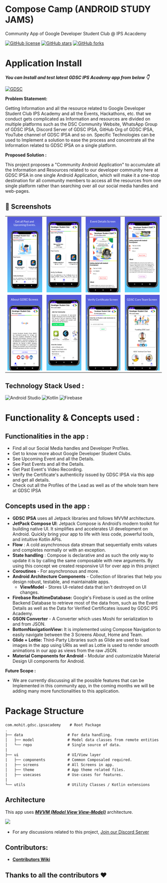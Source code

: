 # Compose Camp (ANDROID STUDY JAMS)

Community App of Google Developer Student Club @ IPS Acacdemy

[![GitHub license](https://img.shields.io/badge/License-Apache%202.0-blue.svg)](LICENSE)
[![GitHub stars](https://img.shields.io/github/stars/MohitGupta121/gdsc-android-ipsa?style=social)](https://github.com/MohitGupta121/gdsc-android-ipsa/stargazers)
[![GitHub forks](https://img.shields.io/github/forks/MohitGupta121/gdsc-android-ipsa?style=social)](https://github.com/MohitGupta121/gdsc-android-ipsa/network/members)

# Application Install

***You can Install and test latest GDSC IPS Academy app from below 👇***

[![GDSC](https://img.shields.io/badge/GDSCIPSA✅-APK-red.svg?style=for-the-badge&logo=android)](https://github.com/MohitGupta121/gdsc-android-ipsa/releases/download/V1/GDSCIPSAV1.apk)

<b> Problem Statement: </b>

Getting Information and all the resource related to Google Developer Student Club IPS Academy and all the Events, Hackathons, etc. that we conduct gets complicated as Information and resources are divided on multiple platforms such as the DSC Community Website, WhatsApp Group of GDSC IPSA, Discord Server of GDSC IPSA, GitHub Org of GDSC IPSA, YouTube channel of GDSC IPSA and so on. Specific Technologies can be used to Implement a solution to ease the process and concentrate all the Information related to GDSC IPSA on a single platform.

<b> Proposed Solution : </b>

This project proposes a "Community Android Application" to accumulate all the Information and Resources related to our developer community here at GDSC IPSA in one single Android Application, which will make it a one-stop destination for all community members to access all the resources from one single platform rather than searching over all our social media handles and web-pages.


## 📸 Screenshots

|||||
|:----------------------------------------:|:-----------------------------------------:|:-----------------------------------------: |:-----------------------------------------: |
| ![](../media/screen_1.png) | ![](../media/screen_8.png) | ![](../media/screen_2.png) | ![](../media/screen_7.png) |
| ![](../media/screen_4.png) | ![](../media/screen_5.png) | ![](../media/screen_6.png) | ![](../media/screen_3.png) |


## Technology Stack Used :
![Android Studio](https://img.shields.io/badge/Android%20Studio-3DDC84.svg?style=for-the-badge&logo=android-studio&logoColor=white)
![Kotlin](https://img.shields.io/badge/kotlin-%230095D5.svg?style=for-the-badge&logo=kotlin&logoColor=white)
![Firebase](https://img.shields.io/badge/firebase-%23039BE5.svg?style=for-the-badge&logo=firebase)
    	  	
# <b> Functionality & Concepts used : </b>


## Functionalities in the app :

- Find all our Social Media handles and Developer Profiles.
- Get to know more about Google Developer Student Clubs.
- See Upcoming Event and all the Details.
- See Past Events and all the Details.
- Get Past Event's Video Recording.
- Verify the Certificate's authenticity issued by GDSC IPSA via this app and get all details.
- Check out all the Profiles of the Lead as well as of the whole team here at GDSC IPSA

## Concepts used in the app :

- **GDSC IPSA** uses all Jetpack libraries and follows MVVM architecture.
- **JetPack Compose UI**: Jetpack Compose is Android’s modern toolkit for building native UI. It simplifies and accelerates UI development on Android. Quickly bring your app to life with less code, powerful tools, and intuitive Kotlin APIs.
- **Flow** : A cold asynchronous data stream that sequentially emits values and completes normally or with an exception.
- **State handling** : Compose is declarative and as such the only way to update it is by calling the same composable with new arguments. By using this concept we created responsive UI for over app in this project
- **Coroutines** - For asynchronous and more.
- **Android Architecture Components** - Collection of libraries that help you design robust, testable, and maintainable apps. 
    - **ViewModel** - Stores UI-related data that isn't destroyed on UI changes.
- **Firebase RealtimeDatabase:** Google's Firebase is used as the online Backend Database to retrieve most of the data from, such as the Event Details as well as the Data for Verified Certificates issued by GDSC IPS Academy.
- **GSON Converter** - A Converter which uses Moshi for serialization to and from JSON.
- **BottomNavigationView:** It is implemented using Compose Navigation to easily navigate between the 3 Screens About, Home and Team.
- **Glide + Lottie:** Third-Party Libraries such as Glide are used to load images in the app using URIs as well as Lottie is used to render smooth animations in our app as views from the raw JSON.
- **Material Components for Android** - Modular and customizable Material Design UI components for Android.

<b> Future Scope : </b>

<!--- The app is in the Alpha stage current and is being tested, discussed and developed by the student developers here at GDSC IPSA, the app will be released to the Google Play Store as soon as it's ready for the Beta Release. For now, the app can be downloaded from : [CLICK HERE](https://github.com/DSC-PHCET/gdsc-android-app/releases/download/v1.0.0-alpha/gdsc-phcet-alpha-1.0.0.apk)-->

- We are currently discussing all the possible features that can be Implemented in this community app, in the coming months we will be adding many more functionalities to this application.

# Package Structure
    
    com.mohit.gdsc.ipsacademy    # Root Package
    .
    ├── data                    # For data handling.
    │   ├── model               # Model data classes from remote entities
    │   └── repo                # Single source of data.
    |
    ├── ui                      # UI/View layer
    |   ├── components          # Common Composaled required.
    |   ├── screens             # All Screens in app.    
    │   ├── theme               # App theme related files.
    │   ├── usecases            # Use-cases for features.
    |
    └── utils                   # Utility Classes / Kotlin extensions


## Architecture
This app uses [***MVVM (Model View View-Model)***](https://developer.android.com/jetpack/docs/guide#recommended-app-arch) architecture.

![](https://developer.android.com/topic/libraries/architecture/images/final-architecture.png)

- For any discussions related to this project, [Join our Discord Server](https://discord.gg/9AnpSSjs)

<h2>Contributors:</h2> 

* **[Contributors Wiki](https://github.com/MohitGupta121/gdsc-android-ipsa/blob/develop/CODE_OF_CONDUCT.md#contributor-covenant-code-of-conduct)**

## Thanks to all the contributors ❤️

<!--
<table>
   <tr>
      <td>
         <a href = "https://github.com/MohitGupta121/gdsc-android-ipsa/graphs/contributors">
         <img src = "https://contrib.rocks/image?repo=MohitGupta121/gdsc-android-ipsa"/>
         </a>
      </td>
   </tr>
</table>
